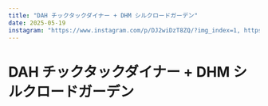 ```yaml
---
title: "DAH チックタックダイナー + DHM シルクロードガーデン"
date: 2025-05-19
instagram: "https://www.instagram.com/p/DJ2wiDzT8ZQ/?img_index=1, https://www.instagram.com/p/DJzQmcLT7x8/?img_index=1"
---
```


# DAH チックタックダイナー + DHM シルクロードガーデン 